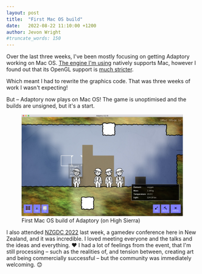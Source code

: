 ```yaml
---
layout: post
title:  "First Mac OS build"
date:   2022-08-22 11:10:00 +1200
author: Jevon Wright
#truncate_words: 150
---
```


Over the last three weeks, I've been mostly focusing on getting Adaptory
working on Mac OS. [The engine I'm using](https://github.com/libgdx/libgdx/)
natively supports Mac, however I found out that its OpenGL support is
[much stricter](https://github.com/libgdx/libgdx/issues/6897).

Which meant I had to rewrite the graphics code. That was
three weeks of work I wasn't expecting!

But – Adaptory now plays on Mac OS! The game is unoptimised and
the builds are unsigned, but it's a start.

<figure class="image">
  <a href="/assets/screenshots/2022-08-22-first-mac-build.jpg"><img src="/assets/screenshots/2022-08-22-first-mac-build.jpg"></a>
  <figcaption>First Mac OS build of Adaptory (on High Sierra)</figcaption>
</figure>

I also attended [NZGDC 2022](https://nzgdc.com/) last week, a gamedev conference
here in New Zealand, and it was incredible. I loved meeting everyone
and the talks and the ideas and everything. ❤️ I had a lot of feelings from the event, that I'm still processing –
such as the realities of, and tension between, creating
art and being commercially successful – but the community was immediately welcoming. 😊
